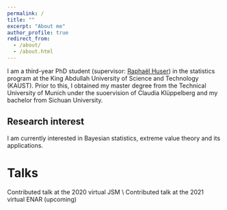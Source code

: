 ```yaml
---
permalink: /
title: ""
excerpt: "About me"
author_profile: true
redirect_from: 
  - /about/
  - /about.html
---
```


I am a third-year PhD student (supervisor: [Raphaël Huser](https://cemse.kaust.edu.sa/extstat/people/person/raphael-huser)) in the statistics program at the King Abdullah University of Science and Technology (KAUST). Prior to this, I obtained my master degree from the Technical University of Munich under the suoervision of Claudia Klüppelberg and my bachelor from Sichuan University.

Research interest
------
I am currently interested in Bayesian statistics, extreme value theory and its applications.

Talks
======
Contributed talk at the 2020 virtual JSM \\
Contributed talk at the 2021 virtual ENAR (upcoming)



